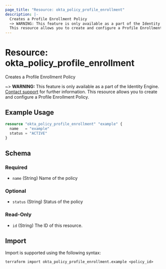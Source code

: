 ```yaml
---
page_title: "Resource: okta_policy_profile_enrollment"
description: |-
  Creates a Profile Enrollment Policy
  ~> WARNING: This feature is only available as a part of the Identity Engine. Contact support mailto:dev-inquiries@okta.com for further information.
  This resource allows you to create and configure a Profile Enrollment Policy.
---
```


# Resource: okta_policy_profile_enrollment

Creates a Profile Enrollment Policy
		
~> **WARNING:** This feature is only available as a part of the Identity Engine. [Contact support](mailto:dev-inquiries@okta.com) for further information.
This resource allows you to create and configure a Profile Enrollment Policy.

## Example Usage

```terraform
resource "okta_policy_profile_enrollment" "example" {
  name   = "example"
  status = "ACTIVE"
}
```

<!-- schema generated by tfplugindocs -->
## Schema

### Required

- `name` (String) Name of the policy

### Optional

- `status` (String) Status of the policy

### Read-Only

- `id` (String) The ID of this resource.

## Import

Import is supported using the following syntax:

```shell
terraform import okta_policy_profile_enrollment.example <policy_id>
```

